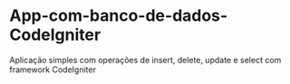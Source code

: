 # App-com-banco-de-dados-CodeIgniter
Aplicação simples com operações de insert, delete, update e select com framework CodeIgniter

